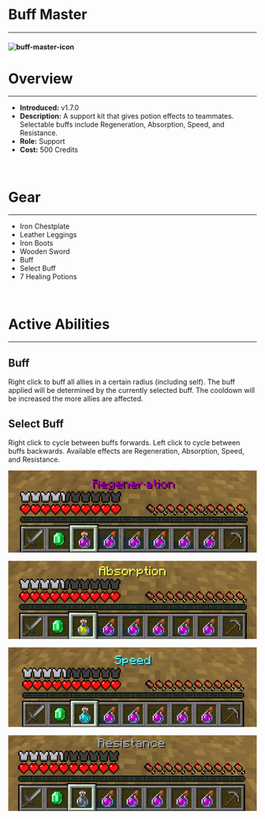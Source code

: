
# Buff Master

***

#### ![buff-master-icon](../assets/kits/buff_master/buff-master-icon.jpg)

# Overview
***
- **Introduced:** v1.7.0
- **Description:** A support kit that gives potion effects to teammates. Selectable buffs include Regeneration, Absorption, Speed, and Resistance.
- **Role:** Support
- **Cost:** 500 Credits

<br />  

# Gear
***
- Iron Chestplate
- Leather Leggings
- Iron Boots
- Wooden Sword
- Buff
- Select Buff
- 7 Healing Potions

<br />  

# Active Abilities
***
## Buff
Right click to buff all allies in a certain radius (including self). The buff applied will be determined by the currently selected buff. The cooldown will be increased the more allies are affected.

<!-- ![_image_1_](../assets/kits/_kit_/_image_1_.jpg_) -->

## Select Buff
Right click to cycle between buffs forwards. Left click to cycle between buffs backwards. Available effects are Regeneration, Absorption, Speed, and Resistance.

![Regeneration](../assets/kits/buff_master/buff-master-regeneration.jpg)

![Absorption](../assets/kits/buff_master/buff-master-absorption.jpg)

![Speed](../assets/kits/buff_master/buff-master-speed.jpg)

![Resistance](../assets/kits/buff_master/buff-master-resistance.jpg)

<br /> 
